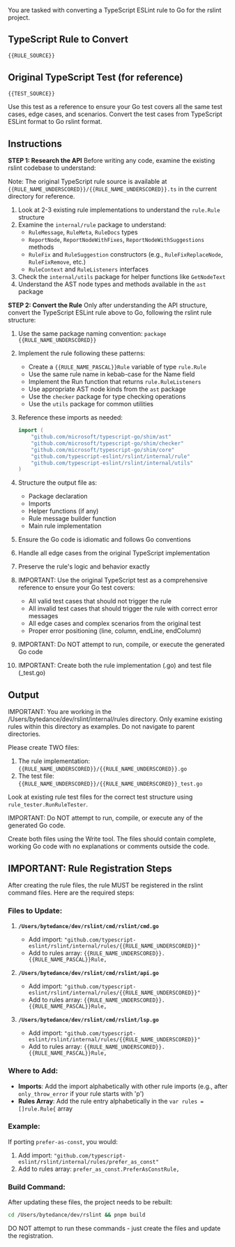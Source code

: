 You are tasked with converting a TypeScript ESLint rule to Go for the rslint project.

## TypeScript Rule to Convert

```typescript
{{RULE_SOURCE}}
```

## Original TypeScript Test (for reference)

```typescript
{{TEST_SOURCE}}
```

Use this test as a reference to ensure your Go test covers all the same test cases, edge cases, and scenarios. Convert the test cases from TypeScript ESLint format to Go rslint format.

## Instructions

**STEP 1: Research the API**
Before writing any code, examine the existing rslint codebase to understand:

Note: The original TypeScript rule source is available at `{{RULE_NAME_UNDERSCORED}}/{{RULE_NAME_UNDERSCORED}}.ts` in the current directory for reference.
1. Look at 2-3 existing rule implementations to understand the `rule.Rule` structure
2. Examine the `internal/rule` package to understand:
   - `RuleMessage`, `RuleMeta`, `RuleDocs` types
   - `ReportNode`, `ReportNodeWithFixes`, `ReportNodeWithSuggestions` methods
   - `RuleFix` and `RuleSuggestion` constructors (e.g., `RuleFixReplaceNode`, `RuleFixRemove`, etc.)
   - `RuleContext` and `RuleListeners` interfaces
3. Check the `internal/utils` package for helper functions like `GetNodeText`
4. Understand the AST node types and methods available in the `ast` package

**STEP 2: Convert the Rule**
Only after understanding the API structure, convert the TypeScript ESLint rule above to Go, following the rslint rule structure:

1. Use the same package naming convention: `package {{RULE_NAME_UNDERSCORED}}`
2. Implement the rule following these patterns:
   - Create a `{{RULE_NAME_PASCAL}}Rule` variable of type `rule.Rule`
   - Use the same rule name in kebab-case for the Name field
   - Implement the Run function that returns `rule.RuleListeners`
   - Use appropriate AST node kinds from the `ast` package
   - Use the `checker` package for type checking operations
   - Use the `utils` package for common utilities

3. Reference these imports as needed:
   ```go
   import (
       "github.com/microsoft/typescript-go/shim/ast"
       "github.com/microsoft/typescript-go/shim/checker"
       "github.com/microsoft/typescript-go/shim/core"
       "github.com/typescript-eslint/rslint/internal/rule"
       "github.com/typescript-eslint/rslint/internal/utils"
   )
   ```

4. Structure the output file as:
   - Package declaration
   - Imports
   - Helper functions (if any)
   - Rule message builder function
   - Main rule implementation

5. Ensure the Go code is idiomatic and follows Go conventions
6. Handle all edge cases from the original TypeScript implementation
7. Preserve the rule's logic and behavior exactly
8. IMPORTANT: Use the original TypeScript test as a comprehensive reference to ensure your Go test covers:
   - All valid test cases that should not trigger the rule
   - All invalid test cases that should trigger the rule with correct error messages
   - All edge cases and complex scenarios from the original test
   - Proper error positioning (line, column, endLine, endColumn)
9. IMPORTANT: Do NOT attempt to run, compile, or execute the generated Go code
10. IMPORTANT: Create both the rule implementation (.go) and test file (_test.go)

## Output

IMPORTANT: You are working in the /Users/bytedance/dev/rslint/internal/rules directory. Only examine existing rules within this directory as examples. Do not navigate to parent directories.

Please create TWO files:

1. The rule implementation: `{{RULE_NAME_UNDERSCORED}}/{{RULE_NAME_UNDERSCORED}}.go`
2. The test file: `{{RULE_NAME_UNDERSCORED}}/{{RULE_NAME_UNDERSCORED}}_test.go`

Look at existing rule test files for the correct test structure using `rule_tester.RunRuleTester`.

IMPORTANT: Do NOT attempt to run, compile, or execute any of the generated Go code.

Create both files using the Write tool. The files should contain complete, working Go code with no explanations or comments outside the code.

## IMPORTANT: Rule Registration Steps

After creating the rule files, the rule MUST be registered in the rslint command files. Here are the required steps:

### Files to Update:

1. **`/Users/bytedance/dev/rslint/cmd/rslint/cmd.go`**
   - Add import: `"github.com/typescript-eslint/rslint/internal/rules/{{RULE_NAME_UNDERSCORED}}"`
   - Add to rules array: `{{RULE_NAME_UNDERSCORED}}.{{RULE_NAME_PASCAL}}Rule,`

2. **`/Users/bytedance/dev/rslint/cmd/rslint/api.go`**
   - Add import: `"github.com/typescript-eslint/rslint/internal/rules/{{RULE_NAME_UNDERSCORED}}"`
   - Add to rules array: `{{RULE_NAME_UNDERSCORED}}.{{RULE_NAME_PASCAL}}Rule,`

3. **`/Users/bytedance/dev/rslint/cmd/rslint/lsp.go`**
   - Add import: `"github.com/typescript-eslint/rslint/internal/rules/{{RULE_NAME_UNDERSCORED}}"`
   - Add to rules array: `{{RULE_NAME_UNDERSCORED}}.{{RULE_NAME_PASCAL}}Rule,`

### Where to Add:

- **Imports**: Add the import alphabetically with other rule imports (e.g., after `only_throw_error` if your rule starts with 'p')
- **Rules Array**: Add the rule entry alphabetically in the `var rules = []rule.Rule{` array

### Example:
If porting `prefer-as-const`, you would:
1. Add import: `"github.com/typescript-eslint/rslint/internal/rules/prefer_as_const"`
2. Add to rules array: `prefer_as_const.PreferAsConstRule,`

### Build Command:
After updating these files, the project needs to be rebuilt:
```bash
cd /Users/bytedance/dev/rslint && pnpm build
```

DO NOT attempt to run these commands - just create the files and update the registration.